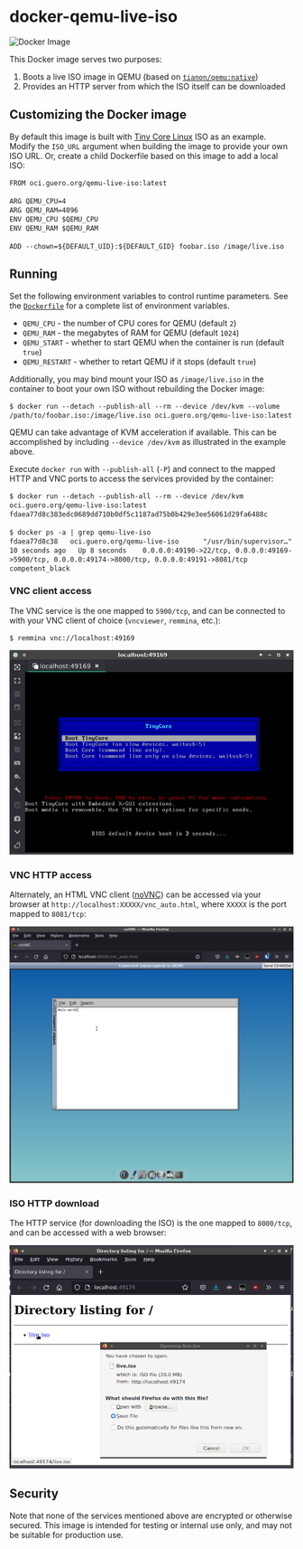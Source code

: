 # docker-qemu-live-iso

![Docker Image](https://github.com/mmguero/docker-qemu-live-iso/workflows/iso-build-docker-wrap-push-ghcr/badge.svg)

This Docker image serves two purposes:

1. Boots a live ISO image in QEMU (based on [`tianon/qemu:native`](https://github.com/tianon/docker-qemu))
2. Provides an HTTP server from which the ISO itself can be downloaded

## Customizing the Docker image

By default this image is built with [Tiny Core Linux](http://www.tinycorelinux.net/) ISO as an example. Modify the `ISO_URL` argument when building the image to provide your own ISO URL. Or, create a child Dockerfile based on this image to add a local ISO:

```
FROM oci.guero.org/qemu-live-iso:latest

ARG QEMU_CPU=4
ARG QEMU_RAM=4096
ENV QEMU_CPU $QEMU_CPU
ENV QEMU_RAM $QEMU_RAM

ADD --chown=${DEFAULT_UID}:${DEFAULT_GID} foobar.iso /image/live.iso
```

## Running

Set the following environment variables to control runtime parameters. See the [`Dockerfile`](Dockerfile) for a complete list of environment variables.

* `QEMU_CPU` - the number of CPU cores for QEMU (default `2`)
* `QEMU_RAM` - the megabytes of RAM for QEMU (default `1024`)
* `QEMU_START` - whether to start QEMU when the container is run (default `true`)
* `QEMU_RESTART` - whether to retart QEMU if it stops (default `true`)

Additionally, you may bind mount your ISO as `/image/live.iso` in the container to boot your own ISO without rebuilding the Docker image:

```
$ docker run --detach --publish-all --rm --device /dev/kvm --volume /path/to/foobar.iso:/image/live.iso oci.guero.org/qemu-live-iso:latest
```

QEMU can take advantage of KVM acceleration if available. This can be accomplished by including `--device /dev/kvm` as illustrated in the example above.

Execute `docker run` with `--publish-all` (`-P`) and connect to the mapped HTTP and VNC ports to access the services provided by the container:

```
$ docker run --detach --publish-all --rm --device /dev/kvm oci.guero.org/qemu-live-iso:latest
fdaea77d8c383edc0689dd710b0df5c1187ad75b0b429e3ee56061d29fa6488c

$ docker ps -a | grep qemu-live-iso
fdaea77d8c38   oci.guero.org/qemu-live-iso      "/usr/bin/supervisor…"   10 seconds ago   Up 8 seconds    0.0.0.0:49190->22/tcp, 0.0.0.0:49169->5900/tcp, 0.0.0.0:49174->8000/tcp, 0.0.0.0:49191->8081/tcp   competent_black

```

### VNC client access

The VNC service is the one mapped to `5900/tcp`, and can be connected to with your VNC client of choice (`vncviewer`, `remmina`, etc.):

```
$ remmina vnc://localhost:49169
```

![](./.screenshots/vnc.png)

### VNC HTTP access

Alternately, an HTML VNC client ([noVNC](https://github.com/novnc/noVNC)) can be accessed via your browser at `http://localhost:XXXXX/vnc_auto.html`, where `XXXXX` is the port mapped to `8081/tcp`:

![](./.screenshots/novnc.png)

### ISO HTTP download

The HTTP service (for downloading the ISO) is the one mapped to `8000/tcp`, and can be accessed with a web browser:

![](./.screenshots/web.png)

## Security

Note that none of the services mentioned above are encrypted or otherwise secured. This image is intended for testing or internal use only, and may not be suitable for production use.